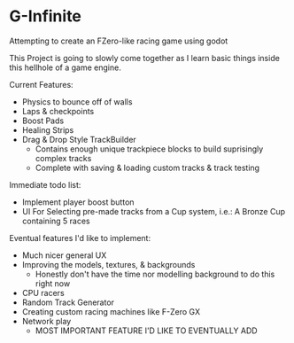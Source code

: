 # G-Infinite
Attempting to create an FZero-like racing game using godot

This Project is going to slowly come together as I learn basic things inside this hellhole of a game engine.

Current Features:

- Physics to bounce off of walls
- Laps & checkpoints
- Boost Pads
- Healing Strips
- Drag & Drop Style TrackBuilder
  - Contains enough unique trackpiece blocks to build suprisingly complex tracks
  - Complete with saving & loading custom tracks & track testing

Immediate todo list:

- Implement player boost button
- UI For Selecting pre-made tracks from a Cup system, i.e.: A Bronze Cup containing 5 races

Eventual features I'd like to implement:

- Much nicer general UX
- Improving the models, textures, & backgrounds
  - Honestly don't have the time nor modelling background to do this right now
- CPU racers
- Random Track Generator
- Creating custom racing machines like F-Zero GX
- Network play
  - MOST IMPORTANT FEATURE I'D LIKE TO EVENTUALLY ADD
